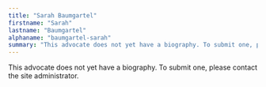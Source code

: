 ```yaml
---
title: "Sarah Baumgartel"
firstname: "Sarah"
lastname: "Baumgartel"
alphaname: "baumgartel-sarah"
summary: "This advocate does not yet have a biography. To submit one, please contact the site administrator."
---
```

This advocate does not yet have a biography. To submit one, please contact the site administrator.

